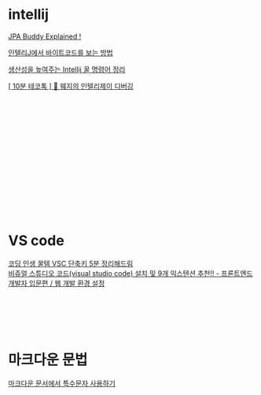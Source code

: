 

# intellij

[JPA Buddy Explained !](https://www.youtube.com/watch?v=b30OB8K9WX4&list=PLiLLi47PCMPjvVIba_5Tzl--QqblJkpnZ&index=54&ab_channel=JavaTechie)
<br/>

[인텔리J에서 바이트코드를 보는 방법](https://www.youtube.com/watch?v=XRmxIp8mJ-o&list=PLiLLi47PCMPjvVIba_5Tzl--QqblJkpnZ&index=79&ab_channel=%EB%B0%B1%EA%B8%B0%EC%84%A0)
<br/>

[생산성을 높여주는 Intellij 꿀 명령어 정리](https://www.youtube.com/watch?v=0HQkGMJOxwo&list=PLiLLi47PCMPjvVIba_5Tzl--QqblJkpnZ&index=100&ab_channel=%EC%84%B1%EC%A7%80%EC%B1%84%EB%84%90)


[&#91; 10분 테코톡 &#93;  🍟  웨지의 인텔리제이 디버깅](https://www.youtube.com/watch?v=gkutTlwi70s&list=PLiLLi47PCMPjvVIba_5Tzl--QqblJkpnZ&index=100&ab_channel=%EC%9A%B0%EC%95%84%ED%95%9CTech)
<br/>



[]()
<br/>

[]()
<br/>

[]()
<br/>

[]()
<br/>

[]()
<br/>

[]()
<br/>

[]()
<br/>

[]()
<br/>






# VS code

[코딩 인생 꿀템 VSC 단축키 5분 정리해드림](https://www.youtube.com/watch?v=Wn7j5dfbJF4&list=PLclw_XTIbaKoJrijHvoa90sbwq8ZajZjk&index=46)
<br/>
 [비쥬얼 스튜디오 코드(visual studio code) 설치 및 9개 익스텐션 추천!! - 프론트엔드 개발자 입문편 / 웹 개발 환경 설정](https://www.youtube.com/watch?v=ltvaJ6vr19M&list=PLiLLi47PCMPjvVIba_5Tzl--QqblJkpnZ&index=153&ab_channel=%EC%88%98%EC%BD%94%EB%94%A9)
<br/>
 []()
<br/>
 []()
<br/>
 []()
<br/>
 []()
<br/>
 []()
<br/>
 

# 마크다운 문법

[마크다운 문서에서 특수문자 사용하기](https://4urdev.tistory.com/62)
 

